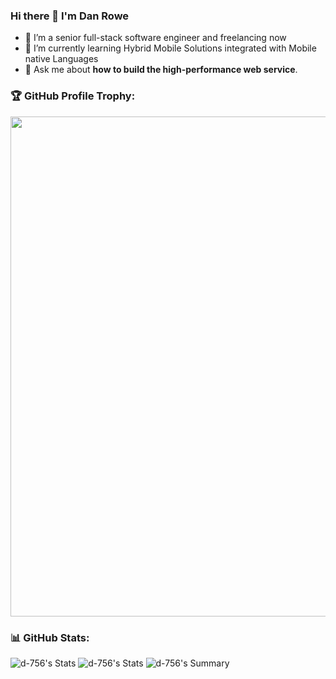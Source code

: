 
### Hi there 👋 I'm Dan Rowe
- 🔭 I’m a senior full-stack software engineer and freelancing now
- 🌱 I’m currently learning Hybrid Mobile Solutions integrated with Mobile native Languages
- 💬 Ask me about **how to build the high-performance web service**.

### 🏆 GitHub Profile Trophy:
<a href="https://github.com/ryo-ma/github-profile-trophy">
  <img width=800 src="https://github-profile-trophy.vercel.app/?username=d-756&theme=onedark&column=8no-frame=true"/>
</a>

### 📊 GitHub Stats:
![d-756's Stats](https://github-profile-summary-cards.vercel.app/api/cards/repos-per-language?username=d-756&show_icons=true&count_private=true&theme=solarized_dark)
![d-756's Stats](https://github-profile-summary-cards.vercel.app/api/cards/most-commit-language?username=d-756&show_icons=true&count_private=true&theme=solarized_dark)
![d-756's Summary](https://github-profile-summary-cards.vercel.app/api/cards/profile-details?username=d-756&show_icons=true&count_private=true&theme=solarized_dark)


